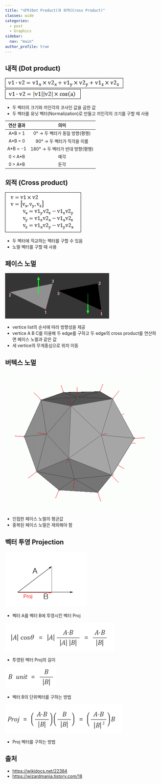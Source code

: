 ```yaml
---
title: "내적(Dot Product)과 외적(Cross Product)"
classes: wide
categories: 
  - post
  - Graphics
sidebar:
  nav: "main"
author_profile: true
---
```


## 내적 (Dot product)
![post_thumbnail](/assets/images/1257762440.gif)  
![post_thumbnail](/assets/images/1271045376.gif)
* 두 벡터의 크기와 끼인각의 코사인 값을 곱한 값
* 두 벡터를 유닛 벡터(Normalization)로 만들고 끼인각의 크기를 구할 때 사용

|연산 결과|의미|
|:---:|:---:|
|A*B = 1|0° → 두 벡터가 동일 방향(평행)|
|A*B = 0|90° → 두 벡터가 직각을 이룸|
|A*B = -1|180° → 두 벡터가 반대 방향(평행)|
|0 < A*B|예각|
|0 > A*B|둔각|

## 외적 (Cross product)
![post_thumbnail](/assets/images/1110890585.gif)
* 두 벡터에 직교하는 벡터를 구할 수 있음
* 노멀 벡터를 구할 때 사용

## 페이스 노멀
![post_thumbnail](/assets/images/face_normal.png)
* vertice list의 순서에 따라 방향성을 제공
* vertice A B C를 이용해 두 edge를 구하고 두 edge의 cross product를 연산하면 페이스 노멀과 같은 값
* 세 vertice의 무게중심으로 위치 이동

## 버텍스 노멀
![post_thumbnail](/assets/images/Vertex_normals.png)
* 인접한 페이스 노멀의 평균값
* 중복된 페이스 노멀은 제외해야 함

## 벡터 투영 Projection
![post_thumbnail](/assets/images/{F27F5C8C-D3FD-499A-A3C0-A7E4BAB25277}.png)
* 벡터 A를 벡터 B에 투영시킨 벡터 Proj

![post_thumbnail](/assets/images/{58DC3DCD-F9D1-4FE0-9A73-849A0F557193}.png)
* 투영된 벡터 Proj의 길이

![post_thumbnail](/assets/images/{AE17E140-7B2F-48A0-9F6F-585246E13BEA}.png)
* 벡터 B의 단위벡터를 구하는 방법

![post_thumbnail](/assets/images/{92344C4F-19DF-463D-AD1B-5FC04007043E}.png)
* Proj 벡터를 구하는 방법

## 출처
* <https://wikidocs.net/22384>  
* <https://wizardmania.tistory.com/18>